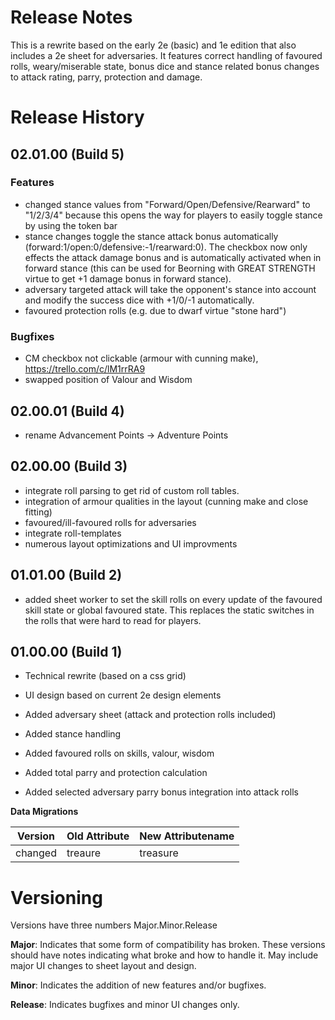 # Release Notes
This is a rewrite based on the early 2e (basic) and 1e edition that also includes a 2e sheet for adversaries. It features correct handling of favoured rolls, weary/miserable state, bonus dice and stance related bonus changes to attack rating, parry, protection and damage.

# Release History
## 02.01.00 (Build 5)
### Features
- changed stance values from "Forward/Open/Defensive/Rearward" to "1/2/3/4" because this opens the way for players to easily toggle stance by using the token bar
- stance changes toggle the stance attack bonus automatically (forward:1/open:0/defensive:-1/rearward:0). The checkbox now only effects the attack damage bonus and is automatically activated when in forward stance (this can be used for Beorning with GREAT STRENGTH virtue to get +1 damage bonus in forward stance). 
- adversary targeted attack will take the opponent's stance into account and modify the success dice with +1/0/-1 automatically.
- favoured protection rolls (e.g. due to dwarf virtue "stone hard")
### Bugfixes
- CM checkbox not clickable (armour with cunning make), https://trello.com/c/lM1rrRA9
- swapped position of Valour and Wisdom
## 02.00.01 (Build 4)
- rename Advancement Points -> Adventure Points

## 02.00.00 (Build 3)
- integrate roll parsing to get rid of custom roll tables.
- integration of armour qualities in the layout (cunning make and close fitting)
- favoured/ill-favoured rolls for adversaries
- integrate roll-templates 
- numerous layout optimizations and UI improvments

## 01.01.00 (Build 2)
- added sheet worker to set the skill rolls on every update of the favoured skill state or global favoured state. This replaces the static switches in the rolls that were hard to read for players. 

## 01.00.00 (Build 1)

- Technical rewrite (based on a css grid)

- UI design based on current 2e design elements

- Added adversary sheet (attack and protection rolls included)

- Added stance handling

- Added favoured rolls on skills, valour, wisdom

- Added total parry and protection calculation

- Added selected adversary parry bonus integration into attack rolls 

**Data Migrations**

| Version | Old Attribute | New Attributename |
| ------- | ------------- | ----------------- |
| changed | treaure       | treasure          |

# Versioning

Versions have three numbers Major.Minor.Release

**Major**: Indicates that some form of compatibility has broken.  These versions should have notes indicating what broke and how to handle it.  May include major UI changes to sheet layout and design.

**Minor**: Indicates the addition of new features and/or bugfixes.

**Release**: Indicates bugfixes and minor UI changes only.
